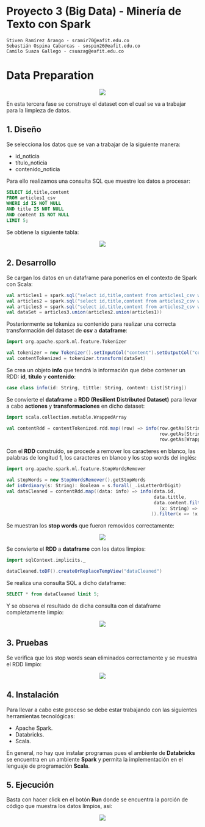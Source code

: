 # Proyecto 3 (Big Data) - Minería de Texto con Spark

    Stiven Ramírez Arango - sramir70@eafit.edu.co
    Sebastián Ospina Cabarcas - sospin26@eafit.edu.co
    Camilo Suaza Gallego - csuazag@eafit.edu.co

# Data Preparation

<p align="center"> <img src="http://crisp-dm.eu/wp-content/uploads/2013/03/Data-Preparation.jpg"> </p>

En esta tercera fase se construye el dataset con el cual se va a trabajar para la limpieza de datos.

## 1. Diseño

Se selecciona los datos que se van a trabajar de la siguiente manera:

- id_noticia
- título_noticia
- contenido_noticia

Para ello realizamos una consulta SQL que muestre los datos a procesar:

```sql
SELECT id,title,content 
FROM articles1_csv 
WHERE id IS NOT NULL 
AND title IS NOT NULL 
AND content IS NOT NULL 
LIMIT 5;
```
Se obtiene la siguiente tabla:

<p align="center"> <img src="https://user-images.githubusercontent.com/31974084/56938891-5e53d080-6aca-11e9-8c5f-455fb9f0861c.png"> </p>

## 2. Desarrollo

Se cargan los datos en un dataframe para ponerlos en el contexto de Spark con Scala:

```scala
val articles1 = spark.sql("select id,title,content from articles1_csv where id IS NOT NULL and title IS NOT NULL and content IS NOT NULL ")
val articles2 = spark.sql("select id,title,content from articles2_csv where id IS NOT NULL and title IS NOT NULL and content IS NOT NULL")
val articles3 = spark.sql("select id,title,content from articles2_csv where id IS NOT NULL and title IS NOT NULL and content IS NOT NULL")
val dataSet = articles3.union(articles2.union(articles1))
```

Posteriormente se tokeniza su contenido para realizar una correcta transformación del dataset de **csv** a **dataframe**:

```scala
import org.apache.spark.ml.feature.Tokenizer

val tokenizer = new Tokenizer().setInputCol("content").setOutputCol("contentWords")
val contentTokenized = tokenizer.transform(dataSet)
```

Se crea un objeto **info** que tendrá la información que debe contener un RDD: **id**, **título** y **contenido**:

```scala
case class info(id: String, tittle: String, content: List[String])
```

Se convierte el **dataframe** a **RDD (Resilient Distributed Dataset)** para llevar a cabo **actiones** y **transformaciones** en dicho dataset:

```scala
import scala.collection.mutable.WrappedArray

val contentRdd = contentTokenized.rdd.map((row) => info(row.getAs[String](0),
                                                        row.getAs[String](1),       
                                                        row.getAs[WrappedArray[String]](3).toList.map(_.toLowerCase)))
```

Con el **RDD** construído, se procede a remover los caracteres en blanco, las palabras de longitud 1, los caracteres en blanco y los stop words del inglés:

```scala
import org.apache.spark.ml.feature.StopWordsRemover

val stopWords = new StopWordsRemover().getStopWords
def isOrdinary(s: String): Boolean = s.forall(_.isLetterOrDigit)
val dataCleaned = contentRdd.map((data: info) => info(data.id,
                                                      data.tittle,
                                                      data.content.filter(
                                                        (x: String) => (x.size >= 1) && isOrdinary(x) && !stopWords.contains(x))
                                                     )).filter(x => !x.content.isEmpty)
```
Se muestran los **stop words** que fueron removidos correctamente:

<p align="center"> <img src="https://user-images.githubusercontent.com/31974084/56939163-66147480-6acc-11e9-8be7-8ebc9549d7ef.png"> </p>

Se convierte el **RDD** a **dataframe** con los datos limpios:

```scala
import sqlContext.implicits._

dataCleaned.toDF().createOrReplaceTempView("dataCleaned")
```

Se realiza una consulta SQL a dicho dataframe:

```sql
SELECT * from dataCleaned limit 5;
```

Y se observa el resultado de dicha consulta con el dataframe completamente limpio:

<p align="center"> <img src="https://user-images.githubusercontent.com/31974084/56939298-35810a80-6acd-11e9-8792-c3bc12416058.png"> </p>

## 3. Pruebas

Se verifica que los stop words sean eliminados correctamente y se muestra el RDD limpio:

<p align="center"> <img src="https://user-images.githubusercontent.com/31974084/56939374-93155700-6acd-11e9-95b2-fbd8c2717622.png"> </p>

## 4. Instalación

Para llevar a cabo este proceso se debe estar trabajando con las siguientes herramientas tecnológicas:

- Apache Spark.
- Databricks.
- Scala.

En general, no hay que instalar programas pues el ambiente de **Databricks** se encuentra en un ambiente **Spark** y permita la implementación en el lenguaje de programación **Scala**.

## 5. Ejecución

Basta con hacer click en el botón **Run** donde se encuentra la porción de código que muestra los datos limpios, así:

<p align="center"> <img src="https://user-images.githubusercontent.com/31974084/56939492-49793c00-6ace-11e9-96e2-d1940b360c71.png"> </p>
